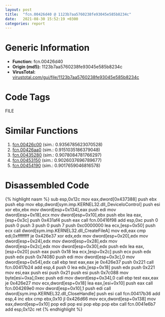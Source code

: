 ```yaml
---
layout: post
title:  "fcn.00426d40 @ 1123b7aa5760238fe93045e585b8234c"
date:   2021-08-30 15:52:19 +0300
categories: report
---
```


# Generic Information
- **Function:** fcn.00426d40
- **Origin (md5):** 1123b7aa5760238fe93045e585b8234c
- **VirusTotal:** [virustotal.com/gui/file/1123b7aa5760238fe93045e585b8234c][virustotal_ref]

# Code Tags
<span class="tag" id="FILE">FILE</span>


# Similar Functions

1. [fcn.00426c00][similar_1_ref] (sim.: 0.9356785623070528)
2. [fcn.00426aa0][similar_2_ref] (sim.: 0.9151035186379048)
3. [fcn.00435280][similar_3_ref] (sim.: 0.9078084781766297)
4. [fcn.00453150][similar_4_ref] (sim.: 0.9026037696789677)
5. [fcn.00454190][similar_5_ref] (sim.: 0.9017659046816578)


# Disassembled Code

{% highlight nasm %}
sub esp,0x12c
mov eax,dword[0x437388]
push ebx
push ebp
mov ebp,dword[sym.imp.KERNEL32.dll_DeviceIoControl]
push esi
xor ebx,ebx
mov dword[esp+0x134],eax
push edi
mov dword[esp+0x18],ecx
mov dword[esp+0x10],ebx
push ebx
lea eax,[esp+0x3c]
push 0x431af4
push eax
call fcn.00416f98
add esp,0xc
push 0
push 0
push 3
push 0
push 7
push 0xc0000000
lea ecx,[esp+0x50]
push ecx
call dword[sym.imp.KERNEL32.dll_CreateFileA]
mov edi,eax
cmp edi,0xffffffff
je 0x426e37
xor edx,edx
mov dword[esp+0x20],edx
mov dword[esp+0x24],edx
mov dword[esp+0x28],edx
mov dword[esp+0x2c],edx
mov dword[esp+0x30],edx
push edx
lea eax,[esp+0x20]
push eax
push 0x18
lea ecx,[esp+0x2c]
push ecx
push edx
push edx
push 0x74080
push edi
mov dword[esp+0x3c],0
mov dword[esp+0x54],edx
call ebp
test eax,eax
je 0x426e37
push 0x221
call fcn.00417b24
add esp,4
push 0
lea edx,[esp+0x18]
push edx
push 0x221
mov esi,eax
push esi
push 0x21
push esi
push 0x7c088
mov byte[esi+0xa],0xec
push edi
mov dword[esp+0x34],0
call ebp
test eax,eax
je 0x426e27
mov ecx,dword[esp+0x18]
lea eax,[esi+0x10]
push eax
call fcn.004269e0
mov dword[esp+0x10],1
push edi
call dword[sym.imp.KERNEL32.dll_CloseHandle]
push esi
call fcn.00417b36
add esp,4
inc ebx
cmp ebx,0x10
jl 0x426d66
mov ecx,dword[esp+0x138]
mov eax,dword[esp+0x10]
pop edi
pop esi
pop ebp
pop ebx
call fcn.0041e6b7
add esp,0x12c
ret 
{% endhighlight %}


[similar_1_ref]: /report/fcn.00426c00@1123b7aa5760238fe93045e585b8234c
[similar_2_ref]: /report/fcn.00426aa0@1123b7aa5760238fe93045e585b8234c
[similar_3_ref]: /report/fcn.00435280@4fe6510221c33bf023f6abed461fc13f
[similar_4_ref]: /report/fcn.00453150@289859175c221b107317af7727d26c17
[similar_5_ref]: /report/fcn.00454190@289859175c221b107317af7727d26c17
[virustotal_ref]: https://www.virustotal.com/gui/file/1123b7aa5760238fe93045e585b8234c